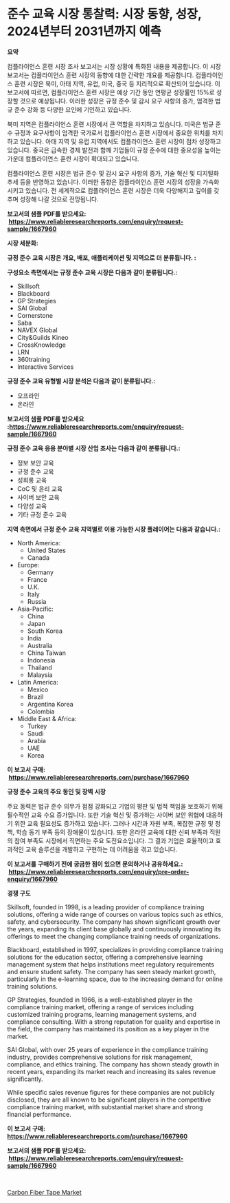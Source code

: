 <p><h1>준수 교육 시장 통찰력: 시장 동향, 성장, 2024년부터 2031년까지 예측</h1></p><p><strong>요약</strong></p>
<p><p>컴플라이언스 훈련 시장 조사 보고서는 시장 상황에 특화된 내용을 제공합니다. 이 시장 보고서는 컴플라이언스 훈련 시장의 동향에 대한 간략한 개요를 제공합니다. 컴플라이언스 훈련 시장은 북미, 아태 지역, 유럽, 미국, 중국 등 지리적으로 확산되어 있습니다. 이 보고서에 따르면, 컴플라이언스 훈련 시장은 예상 기간 동안 연평균 성장률인 15%로 성장할 것으로 예상됩니다. 이러한 성장은 규정 준수 및 감시 요구 사항의 증가, 엄격한 법규 준수 강화 등 다양한 요인에 기인하고 있습니다.</p><p>북미 지역은 컴플라이언스 훈련 시장에서 큰 역할을 차지하고 있습니다. 미국은 법규 준수 규정과 요구사항이 엄격한 국가로서 컴플라이언스 훈련 시장에서 중요한 위치를 차지하고 있습니다. 아태 지역 및 유럽 지역에서도 컴플라이언스 훈련 시장이 점차 성장하고 있습니다. 중국은 급속한 경제 발전과 함께 기업들이 규정 준수에 대한 중요성을 높이는 가운데 컴플라이언스 훈련 시장이 확대되고 있습니다.</p><p>컴플라이언스 훈련 시장은 법규 준수 및 감시 요구 사항의 증가, 기술 혁신 및 디지털화 추세 등을 반영하고 있습니다. 이러한 동향은 컴플라이언스 훈련 시장의 성장을 가속화시키고 있습니다. 전 세계적으로 컴플라이언스 훈련 시장은 더욱 다양해지고 깊이를 갖추며 성장해 나갈 것으로 전망됩니다.</p></p>
<p><strong>보고서의 샘플 PDF를 받으세요: &nbsp;<a href="https://www.reliableresearchreports.com/enquiry/request-sample/1667960">https://www.reliableresearchreports.com/enquiry/request-sample/1667960</a></strong></p>
<p><strong>시장 세분화:</strong></p>
<p><strong> 규정 준수 교육 시장은 개요, 배포, 애플리케이션 및 지역으로 더 분류됩니다. :</strong></p>
<p><strong>구성요소 측면에서는 규정 준수 교육 시장은 다음과 같이 분류됩니다.:</strong></p>
<p><ul><li>Skillsoft</li><li>Blackboard</li><li>GP Strategies</li><li>SAI Global</li><li>Cornerstone</li><li>Saba</li><li>NAVEX Global</li><li>City&Guilds Kineo</li><li>CrossKnowledge</li><li>LRN</li><li>360training</li><li>Interactive Services</li></ul></p>
<p><strong> 규정 준수 교육 유형별 시장 분석은 다음과 같이 분류됩니다.:</strong></p>
<p><ul><li>오프라인</li><li>온라인</li></ul></p>
<p><strong>보고서의 샘플 PDF를 받으세요 :<a href="https://www.reliableresearchreports.com/enquiry/request-sample/1667960">https://www.reliableresearchreports.com/enquiry/request-sample/1667960</a></strong></p>
<p><strong> 규정 준수 교육 응용 분야별 시장 산업 조사는 다음과 같이 분류됩니다.:</strong></p>
<p><ul><li>정보 보안 교육</li><li>규정 준수 교육</li><li>성희롱 교육</li><li>CoC 및 윤리 교육</li><li>사이버 보안 교육</li><li>다양성 교육</li><li>기타 규정 준수 교육</li></ul></p>
<p><strong>지역 측면에서 규정 준수 교육 지역별로 이용 가능한 시장 플레이어는 다음과 같습니다.:</strong></p>
<p><ul>
    <li>
        North America:
        <ul>
            <li>United States</li>
            <li>Canada</li>
        </ul>
    </li>
    <li>
        Europe:
        <ul>
            <li>Germany</li>
            <li>France</li>
            <li>U.K.</li>
            <li>Italy</li>
            <li>Russia</li>
        </ul>
    </li>
    <li>
        Asia-Pacific:
        <ul>
            <li>China</li>
            <li>Japan</li>
            <li>South Korea</li>
            <li>India</li>
            <li>Australia</li>
            <li>China Taiwan</li>
            <li>Indonesia</li>
            <li>Thailand</li>
            <li>Malaysia</li>
        </ul>
    </li>
    <li>
        Latin America:
        <ul>
            <li>Mexico</li>
            <li>Brazil</li>
            <li>Argentina Korea</li>
            <li>Colombia</li>
        </ul>
    </li>
    <li>
        Middle East & Africa:
        <ul>
            <li>Turkey</li>
            <li>Saudi</li>
            <li>Arabia</li>
            <li>UAE</li>
            <li>Korea</li>
        </ul>
    </li>
    </ul></p>
<p><strong>이 보고서 구매: &nbsp;<a href="https://www.reliableresearchreports.com/purchase/1667960">https://www.reliableresearchreports.com/purchase/1667960</a></strong></p>
<p><strong>규정 준수 교육의 주요 동인 및 장벽 시장</strong></p>
<p><p>주요 동력은 법규 준수 의무가 점점 강화되고 기업의 평판 및 법적 책임을 보호하기 위해 필수적인 교육 수요 증가입니다. 또한 기술 혁신 및 증가하는 사이버 보안 위협에 대응하기 위한 교육 필요성도 증가하고 있습니다. 그러나 시간과 자원 부족, 복잡한 규정 및 정책, 학습 동기 부족 등의 장애물이 있습니다. 또한 온라인 교육에 대한 신뢰 부족과 직원의 참여 부족도 시장에서 직면하는 주요 도전요소입니다. 그 결과 기업은 효율적이고 효과적인 교육 솔루션을 개발하고 구현하는 데 어려움을 겪고 있습니다.</p></p>
<p><strong>이 보고서를 구매하기 전에 궁금한 점이 있으면 문의하거나 공유하세요.: &nbsp;<a href="https://www.reliableresearchreports.com/enquiry/pre-order-enquiry/1667960">https://www.reliableresearchreports.com/enquiry/pre-order-enquiry/1667960</a></strong></p>
<p><strong>경쟁 구도</strong></p>
<p><p>Skillsoft, founded in 1998, is a leading provider of compliance training solutions, offering a wide range of courses on various topics such as ethics, safety, and cybersecurity. The company has shown significant growth over the years, expanding its client base globally and continuously innovating its offerings to meet the changing compliance training needs of organizations.</p><p>Blackboard, established in 1997, specializes in providing compliance training solutions for the education sector, offering a comprehensive learning management system that helps institutions meet regulatory requirements and ensure student safety. The company has seen steady market growth, particularly in the e-learning space, due to the increasing demand for online training solutions.</p><p>GP Strategies, founded in 1966, is a well-established player in the compliance training market, offering a range of services including customized training programs, learning management systems, and compliance consulting. With a strong reputation for quality and expertise in the field, the company has maintained its position as a key player in the market.</p><p>SAI Global, with over 25 years of experience in the compliance training industry, provides comprehensive solutions for risk management, compliance, and ethics training. The company has shown steady growth in recent years, expanding its market reach and increasing its sales revenue significantly.</p><p>While specific sales revenue figures for these companies are not publicly disclosed, they are all known to be significant players in the competitive compliance training market, with substantial market share and strong financial performance.</p></p>
<p><strong>이 보고서 구매: &nbsp; <a href="https://www.reliableresearchreports.com/purchase/1667960">https://www.reliableresearchreports.com/purchase/1667960</a></strong></p>
<p><strong>보고서의 샘플 PDF를 받으세요: &nbsp;<a href="https://www.reliableresearchreports.com/enquiry/request-sample/1667960">https://www.reliableresearchreports.com/enquiry/request-sample/1667960</a></strong><strong></strong></p>
<p>&nbsp;</p>
<p><p><a href="https://changeable-paste-463.notion.site/Carbon-Fiber-Tape-Market-Provides-Detailed-Segmentation-of-this-Market-based-on-Type-Application-a-c06f467abf7443b5a1377d86a7ef09a9">Carbon Fiber Tape Market</a></p></p>